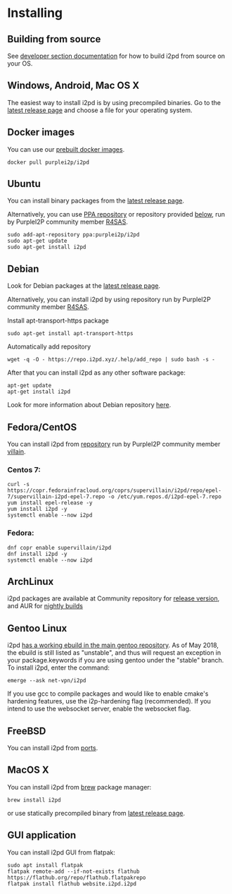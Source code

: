 Installing
==========

Building from source
--------------------

See [developer section documentation](../devs/building/requirements.md) for how to build i2pd from source on your OS.


Windows, Android, Mac OS X  
--------------------------

The easiest way to install i2pd is by using precompiled binaries. 
Go to the [latest release page](https://github.com/PurpleI2P/i2pd/releases/latest) and choose a file for your operating system.


## Docker images

You can use our [prebuilt docker images](https://hub.docker.com/r/purplei2p/i2pd/).

    docker pull purplei2p/i2pd


## Ubuntu

You can install binary packages from the [latest release page](https://github.com/PurpleI2P/i2pd/releases/latest). 

Alternatively, you can use [PPA repository](https://launchpad.net/~purplei2p/+archive/ubuntu/i2pd) or repository provided [below](#debian), run by PurpleI2P community member [R4SAS](https://twitter.com/i2pr4sas).

    sudo add-apt-repository ppa:purplei2p/i2pd
    sudo apt-get update
    sudo apt-get install i2pd


## Debian

Look for Debian packages at the [latest release page](https://github.com/PurpleI2P/i2pd/releases/latest).

Alternatively, you can install i2pd by using repository run by PurpleI2P community member [R4SAS](https://twitter.com/i2pr4sas).

Install apt-transport-https package

    sudo apt-get install apt-transport-https

Automatically add repository

    wget -q -O - https://repo.i2pd.xyz/.help/add_repo | sudo bash -s -

After that you can install i2pd as any other software package:

    apt-get update
    apt-get install i2pd

Look for more information about Debian repository [here](https://repo.i2pd.xyz/.help/readme.txt).

## Fedora/CentOS

You can install i2pd from [repository](https://copr.fedorainfracloud.org/coprs/supervillain/i2pd/) 
run by PurpleI2P community member [villain](https://twitter.com/el_villano_loco).

### Centos 7:

    curl -s https://copr.fedorainfracloud.org/coprs/supervillain/i2pd/repo/epel-7/supervillain-i2pd-epel-7.repo -o /etc/yum.repos.d/i2pd-epel-7.repo
    yum install epel-release -y
    yum install i2pd -y
    systemctl enable --now i2pd

### Fedora:

    dnf copr enable supervillain/i2pd
    dnf install i2pd -y
    systemctl enable --now i2pd


## ArchLinux

i2pd packages are available at Community repository for [release version](https://archlinux.org/packages/community/x86_64/i2pd/), and AUR for
[nightly builds](https://aur.archlinux.org/packages/i2pd-git/)

## Gentoo Linux

i2pd [has a working ebuild in the main gentoo repository](https://packages.gentoo.org/packages/net-vpn/i2pd). As of May 2018, the ebuild 
is still listed as "unstable", and thus will request an exception in your package.keywords if you are using gentoo under the "stable" branch.
To install i2pd, enter the command:
    
    emerge --ask net-vpn/i2pd

If you use gcc to compile packages and would like to enable cmake's hardening features, use the i2p-hardening flag (recommended).
If you intend to use the websocket server, enable the websocket flag.

FreeBSD
-------

You can install i2pd from [ports](https://www.freshports.org/security/i2pd/).

## MacOS X

You can install i2pd from [brew](https://brew.sh/) package manager:

    brew install i2pd

or use statically precompiled binary from [latest release page](https://github.com/PurpleI2P/i2pd/releases/latest).

GUI application
---------------

You can install i2pd GUI from flatpak:

    sudo apt install flatpak
    flatpak remote-add --if-not-exists flathub https://flathub.org/repo/flathub.flatpakrepo
    flatpak install flathub website.i2pd.i2pd
